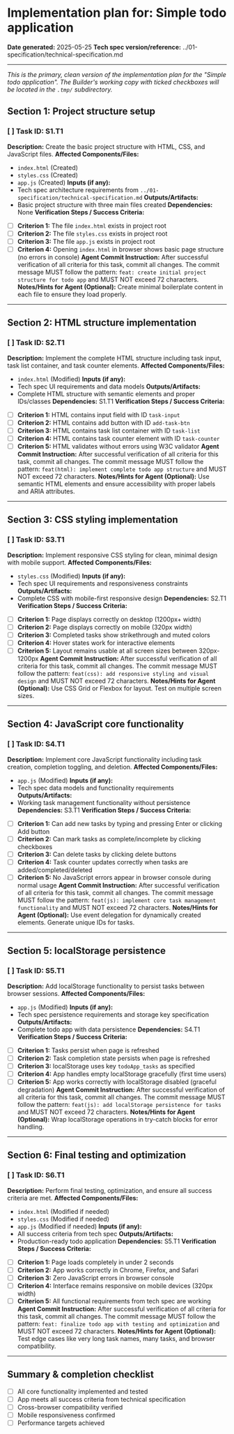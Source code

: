 # Implementation plan for: Simple todo application

**Date generated:** 2025-05-25
**Tech spec version/reference:** ../01-specification/technical-specification.md

---

_This is the primary, clean version of the implementation plan for the "Simple todo application". The Builder's working copy with ticked checkboxes will be located in the `.tmp/` subdirectory._

## Section 1: Project structure setup

### [ ] Task ID: S1.T1
**Description:** Create the basic project structure with HTML, CSS, and JavaScript files.
**Affected Components/Files:**
  - `index.html` (Created)
  - `styles.css` (Created)
  - `app.js` (Created)
**Inputs (if any):**
  - Tech spec architecture requirements from `../01-specification/technical-specification.md`
**Outputs/Artifacts:**
  - Basic project structure with three main files created
**Dependencies:** None
**Verification Steps / Success Criteria:**
  *   [ ] **Criterion 1:** The file `index.html` exists in project root
  *   [ ] **Criterion 2:** The file `styles.css` exists in project root
  *   [ ] **Criterion 3:** The file `app.js` exists in project root
  *   [ ] **Criterion 4:** Opening `index.html` in browser shows basic page structure (no errors in console)
**Agent Commit Instruction:** After successful verification of all criteria for this task, commit all changes. The commit message MUST follow the pattern: `feat: create initial project structure for todo app` and MUST NOT exceed 72 characters.
**Notes/Hints for Agent (Optional):** Create minimal boilerplate content in each file to ensure they load properly.

---

## Section 2: HTML structure implementation

### [ ] Task ID: S2.T1
**Description:** Implement the complete HTML structure including task input, task list container, and task counter elements.
**Affected Components/Files:**
  - `index.html` (Modified)
**Inputs (if any):**
  - Tech spec UI requirements and data models
**Outputs/Artifacts:**
  - Complete HTML structure with semantic elements and proper IDs/classes
**Dependencies:** S1.T1
**Verification Steps / Success Criteria:**
  *   [ ] **Criterion 1:** HTML contains input field with ID `task-input`
  *   [ ] **Criterion 2:** HTML contains add button with ID `add-task-btn`
  *   [ ] **Criterion 3:** HTML contains task list container with ID `task-list`
  *   [ ] **Criterion 4:** HTML contains task counter element with ID `task-counter`
  *   [ ] **Criterion 5:** HTML validates without errors using W3C validator
**Agent Commit Instruction:** After successful verification of all criteria for this task, commit all changes. The commit message MUST follow the pattern: `feat(html): implement complete todo app structure` and MUST NOT exceed 72 characters.
**Notes/Hints for Agent (Optional):** Use semantic HTML elements and ensure accessibility with proper labels and ARIA attributes.

---

## Section 3: CSS styling implementation

### [ ] Task ID: S3.T1
**Description:** Implement responsive CSS styling for clean, minimal design with mobile support.
**Affected Components/Files:**
  - `styles.css` (Modified)
**Inputs (if any):**
  - Tech spec UI requirements and responsiveness constraints
**Outputs/Artifacts:**
  - Complete CSS with mobile-first responsive design
**Dependencies:** S2.T1
**Verification Steps / Success Criteria:**
  *   [ ] **Criterion 1:** Page displays correctly on desktop (1200px+ width)
  *   [ ] **Criterion 2:** Page displays correctly on mobile (320px width)
  *   [ ] **Criterion 3:** Completed tasks show strikethrough and muted colors
  *   [ ] **Criterion 4:** Hover states work for interactive elements
  *   [ ] **Criterion 5:** Layout remains usable at all screen sizes between 320px-1200px
**Agent Commit Instruction:** After successful verification of all criteria for this task, commit all changes. The commit message MUST follow the pattern: `feat(css): add responsive styling and visual design` and MUST NOT exceed 72 characters.
**Notes/Hints for Agent (Optional):** Use CSS Grid or Flexbox for layout. Test on multiple screen sizes.

---

## Section 4: JavaScript core functionality

### [ ] Task ID: S4.T1
**Description:** Implement core JavaScript functionality including task creation, completion toggling, and deletion.
**Affected Components/Files:**
  - `app.js` (Modified)
**Inputs (if any):**
  - Tech spec data models and functionality requirements
**Outputs/Artifacts:**
  - Working task management functionality without persistence
**Dependencies:** S3.T1
**Verification Steps / Success Criteria:**
  *   [ ] **Criterion 1:** Can add new tasks by typing and pressing Enter or clicking Add button
  *   [ ] **Criterion 2:** Can mark tasks as complete/incomplete by clicking checkboxes
  *   [ ] **Criterion 3:** Can delete tasks by clicking delete buttons
  *   [ ] **Criterion 4:** Task counter updates correctly when tasks are added/completed/deleted
  *   [ ] **Criterion 5:** No JavaScript errors appear in browser console during normal usage
**Agent Commit Instruction:** After successful verification of all criteria for this task, commit all changes. The commit message MUST follow the pattern: `feat(js): implement core task management functionality` and MUST NOT exceed 72 characters.
**Notes/Hints for Agent (Optional):** Use event delegation for dynamically created elements. Generate unique IDs for tasks.

---

## Section 5: localStorage persistence

### [ ] Task ID: S5.T1
**Description:** Add localStorage functionality to persist tasks between browser sessions.
**Affected Components/Files:**
  - `app.js` (Modified)
**Inputs (if any):**
  - Tech spec persistence requirements and storage key specification
**Outputs/Artifacts:**
  - Complete todo app with data persistence
**Dependencies:** S4.T1
**Verification Steps / Success Criteria:**
  *   [ ] **Criterion 1:** Tasks persist when page is refreshed
  *   [ ] **Criterion 2:** Task completion state persists when page is refreshed
  *   [ ] **Criterion 3:** localStorage uses key `todoApp_tasks` as specified
  *   [ ] **Criterion 4:** App handles empty localStorage gracefully (first time users)
  *   [ ] **Criterion 5:** App works correctly with localStorage disabled (graceful degradation)
**Agent Commit Instruction:** After successful verification of all criteria for this task, commit all changes. The commit message MUST follow the pattern: `feat(js): add localStorage persistence for tasks` and MUST NOT exceed 72 characters.
**Notes/Hints for Agent (Optional):** Wrap localStorage operations in try-catch blocks for error handling.

---

## Section 6: Final testing and optimization

### [ ] Task ID: S6.T1
**Description:** Perform final testing, optimization, and ensure all success criteria are met.
**Affected Components/Files:**
  - `index.html` (Modified if needed)
  - `styles.css` (Modified if needed)
  - `app.js` (Modified if needed)
**Inputs (if any):**
  - All success criteria from tech spec
**Outputs/Artifacts:**
  - Production-ready todo application
**Dependencies:** S5.T1
**Verification Steps / Success Criteria:**
  *   [ ] **Criterion 1:** Page loads completely in under 2 seconds
  *   [ ] **Criterion 2:** App works correctly in Chrome, Firefox, and Safari
  *   [ ] **Criterion 3:** Zero JavaScript errors in browser console
  *   [ ] **Criterion 4:** Interface remains responsive on mobile devices (320px width)
  *   [ ] **Criterion 5:** All functional requirements from tech spec are working
**Agent Commit Instruction:** After successful verification of all criteria for this task, commit all changes. The commit message MUST follow the pattern: `feat: finalize todo app with testing and optimization` and MUST NOT exceed 72 characters.
**Notes/Hints for Agent (Optional):** Test edge cases like very long task names, many tasks, and browser compatibility.

---

## Summary & completion checklist

*   [ ] All core functionality implemented and tested
*   [ ] App meets all success criteria from technical specification
*   [ ] Cross-browser compatibility verified
*   [ ] Mobile responsiveness confirmed
*   [ ] Performance targets achieved 